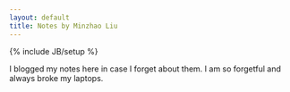 ```yaml
---
layout: default
title: Notes by Minzhao Liu
---
```

{% include JB/setup %}

I blogged my notes here in case I forget about them. I am so forgetful and always broke my laptops.
